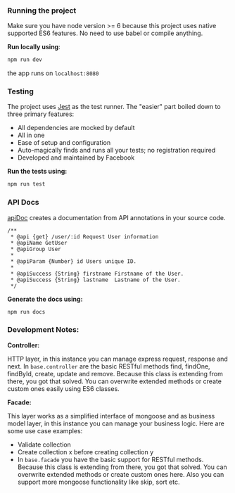 
### Running the project

Make sure you have node version >= 6 because this project uses native supported ES6 features. No need to use babel or compile anything.

**Run locally using**:

```bash
npm run dev

```
the app runs on `localhost:8080`

### Testing

The project uses [Jest](https://facebook.github.io/jest/) as the test runner. The "easier" part boiled down to three primary features:

 - All dependencies are mocked by default
 - All in one
 - Ease of setup and configuration
 - Auto-magically finds and runs all your tests; no registration required
 - Developed and maintained by Facebook

**Run the tests using:**

```bash
npm run test
```
### API Docs
[apiDoc](http://apidocjs.com/) creates a documentation from API annotations in your source code.

	/**
	 * @api {get} /user/:id Request User information
	 * @apiName GetUser
	 * @apiGroup User
	 *
	 * @apiParam {Number} id Users unique ID.
	 *
	 * @apiSuccess {String} firstname Firstname of the User.
	 * @apiSuccess {String} lastname  Lastname of the User.
	 */

**Generate the docs using:**

```bash
npm run docs
```
### Development Notes:

**Controller:**

HTTP layer, in this instance you can manage express request, response and next. In `base.controller` are the basic RESTful methods find, findOne, findById, create, update and remove. Because this class is extending from there, you got that solved. You can overwrite extended methods or create custom ones easily using ES6 classes.

**Facade:**

This layer works as a simplified interface of mongoose and as business model layer, in this instance you can manage your business logic. Here are some use case examples:

- Validate collection
- Create collection x before creating collection y
- In `base.facade` you have the basic support for RESTful methods. Because this class is extending from there, you got that solved. You can overwrite extended methods or create custom ones here. Also you can support more mongoose functionality like skip, sort etc.